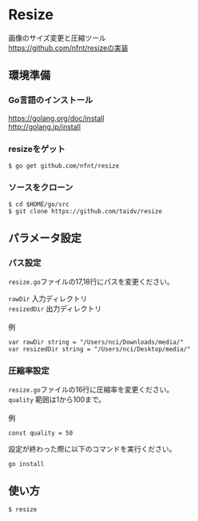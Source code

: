 # Resize

画像のサイズ変更と圧縮ツール<br />
https://github.com/nfnt/resizeの実装<br />

## 環境準備

### Go言語のインストール
https://golang.org/doc/install<br />
http://golang.jp/install<br />

### resizeをゲット
```
$ go get github.com/nfnt/resize
```

### ソースをクローン
```
$ cd $HOME/go/src
$ git clone https://github.com/taidv/resize
```
## パラメータ設定
### パス設定
`resize.go`ファイルの17,18行にパスを変更ください。<br />

`rawDir`          入力ディレクトリ<br />
`resizedDir`      出力ディレクトリ<br />
<br />
例
```
var rawDir string = "/Users/nci/Downloads/media/"
var resizedDir string = "/Users/nci/Desktop/media/"
```
### 圧縮率設定
`resize.go`ファイルの16行に圧縮率を変更ください。<br />
`quality`         範囲は1から100まで。<br />
<br />
例
```
const quality = 50
```
設定が終わった際に以下のコマンドを実行ください。
```
go install
```

## 使い方

```
$ resize
```


